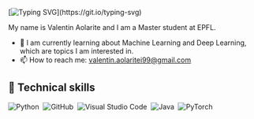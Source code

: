 <!-- Introduction -->
[![Typing SVG](https://readme-typing-svg.demolab.com?font=Fira+Code&pause=1000&random=false&width=435&lines=Hi!+My+name+is+Valentin+Aolarite.)](https://git.io/typing-svg)


My name is Valentin Aolarite and I am a Master student at EPFL.

- 🌱 I am currently learning about Machine Learning and Deep Learning, which are topics I am interested in.
- 📫 How to reach me: valentin.aolaritei99@gmail.com



<!-- Tech Stack -->
## :wrench: Technical skills

![Python](https://img.shields.io/badge/-Python-05122A?style=flat&logo=python)&nbsp;
![GitHub](https://img.shields.io/badge/-GitHub-05122A?style=flat&logo=github)&nbsp;
![Visual Studio Code](https://img.shields.io/badge/-Visual%20Studio%20Code-05122A?style=flat&logo=visual-studio-code&logoColor=007ACC)&nbsp;
![Java](https://img.shields.io/badge/-Java-05122A?style=flat&logo=java&logoColor=007396)&nbsp;
![PyTorch](https://img.shields.io/badge/-PyTorch-05122A?style=flat&logo=pytorch)&nbsp;


<!---
valee99/valee99 is a ✨ special ✨ repository because its `README.md` (this file) appears on your GitHub profile.
You can click the Preview link to take a look at your changes.
--->
